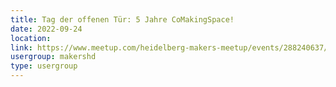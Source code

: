 ```yaml
---
title: Tag der offenen Tür: 5 Jahre CoMakingSpace!
date: 2022-09-24
location: 
link: https://www.meetup.com/heidelberg-makers-meetup/events/288240637/
usergroup: makershd
type: usergroup
---
```

